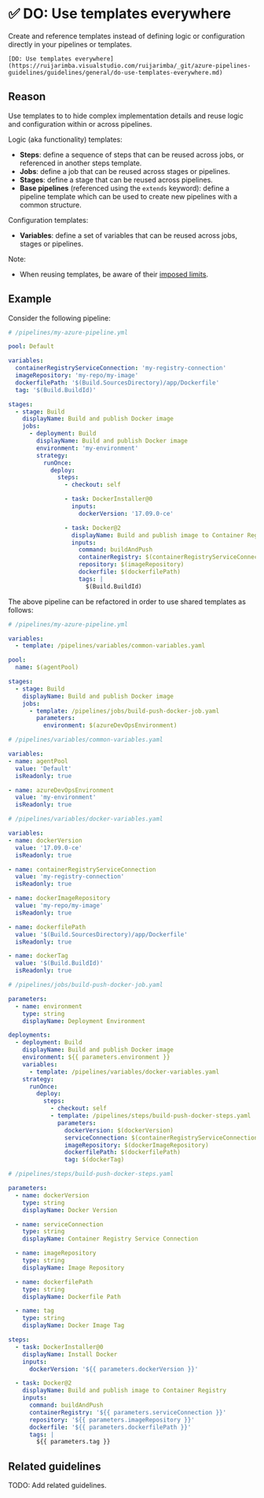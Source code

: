 # ✅ DO: Use templates everywhere

Create and reference templates instead of defining logic or configuration
directly in your pipelines or templates.

```plaintext
[DO: Use templates everywhere](https://ruijarimba.visualstudio.com/ruijarimba/_git/azure-pipelines-guidelines/guidelines/general/do-use-templates-everywhere.md)
```

## Reason

Use templates to to hide complex implementation details and reuse logic and
configuration within or across pipelines.

Logic (aka functionality) templates:

- **Steps**: define a sequence of steps that can be reused across jobs, or
referenced in another steps template.
- **Jobs**: define a job that can be reused across stages or pipelines.
- **Stages**: define a stage that can be reused across pipelines.
- **Base pipelines** (referenced using the `extends` keyword): define a pipeline
template which can be used to create new pipelines with a common structure.

Configuration templates:

- **Variables**: define a set of variables that can be reused across jobs,
stages or pipelines.

Note:

- When reusing templates, be aware of their
[imposed limits](https://learn.microsoft.com/en-us/azure/devops/pipelines/process/templates?view=azure-devops&pivots=templates-includes#imposed-limits).

## Example

Consider the following pipeline:

```yaml
# /pipelines/my-azure-pipeline.yml

pool: Default

variables:
  containerRegistryServiceConnection: 'my-registry-connection'
  imageRepository: 'my-repo/my-image'
  dockerfilePath: '$(Build.SourcesDirectory)/app/Dockerfile'
  tag: '$(Build.BuildId)'

stages:
  - stage: Build
    displayName: Build and publish Docker image
    jobs:
      - deployment: Build
        displayName: Build and publish Docker image
        environment: 'my-environment'
        strategy:
          runOnce:
            deploy:
              steps:
                - checkout: self

                - task: DockerInstaller@0
                  inputs:
                    dockerVersion: '17.09.0-ce'

                - task: Docker@2
                  displayName: Build and publish image to Container Registry
                  inputs:
                    command: buildAndPush
                    containerRegistry: $(containerRegistryServiceConnection)
                    repository: $(imageRepository)
                    dockerfile: $(dockerfilePath)
                    tags: |
                      $(Build.BuildId)
```

The above pipeline can be refactored in order to use shared templates as follows:

```yaml
# /pipelines/my-azure-pipeline.yml

variables:
  - template: /pipelines/variables/common-variables.yaml

pool: 
  name: $(agentPool)

stages:
  - stage: Build
    displayName: Build and publish Docker image
    jobs:
      - template: /pipelines/jobs/build-push-docker-job.yaml
        parameters:
          environment: $(azureDevOpsEnvironment)
```

```yaml
# /pipelines/variables/common-variables.yaml

variables:
- name: agentPool
  value: 'Default'
  isReadonly: true

- name: azureDevOpsEnvironment
  value: 'my-environment'
  isReadonly: true
```

```yaml
# /pipelines/variables/docker-variables.yaml

variables:
- name: dockerVersion
  value: '17.09.0-ce'
  isReadonly: true

- name: containerRegistryServiceConnection
  value: 'my-registry-connection'
  isReadonly: true

- name: dockerImageRepository
  value: 'my-repo/my-image'
  isReadonly: true

- name: dockerfilePath
  value: '$(Build.SourcesDirectory)/app/Dockerfile'
  isReadonly: true

- name: dockerTag
  value: '$(Build.BuildId)'
  isReadonly: true
```

```yaml
# /pipelines/jobs/build-push-docker-job.yaml

parameters:
  - name: environment
    type: string
    displayName: Deployment Environment

deployments:
  - deployment: Build
    displayName: Build and publish Docker image
    environment: ${{ parameters.environment }}
    variables:
      - template: /pipelines/variables/docker-variables.yaml
    strategy:
      runOnce:
        deploy:
          steps:
            - checkout: self
            - template: /pipelines/steps/build-push-docker-steps.yaml
              parameters:
                dockerVersion: $(dockerVersion)
                serviceConnection: $(containerRegistryServiceConnection)
                imageRepository: $(dockerImageRepository)
                dockerfilePath: $(dockerfilePath)
                tag: $(dockerTag)
```

```yaml
# /pipelines/steps/build-push-docker-steps.yaml

parameters:
  - name: dockerVersion
    type: string
    displayName: Docker Version

  - name: serviceConnection
    type: string
    displayName: Container Registry Service Connection

  - name: imageRepository
    type: string
    displayName: Image Repository

  - name: dockerfilePath
    type: string
    displayName: Dockerfile Path

  - name: tag
    type: string
    displayName: Docker Image Tag

steps:
  - task: DockerInstaller@0
    displayName: Install Docker
    inputs:
      dockerVersion: '${{ parameters.dockerVersion }}'

  - task: Docker@2
    displayName: Build and publish image to Container Registry
    inputs:
      command: buildAndPush
      containerRegistry: '${{ parameters.serviceConnection }}'
      repository: '${{ parameters.imageRepository }}'
      dockerfile: '${{ parameters.dockerfilePath }}'
      tags: |
        ${{ parameters.tag }}
```

## Related guidelines

TODO: Add related guidelines.
